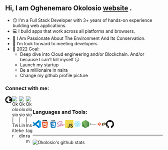 ## Hi, I am Oghenemaro Okolosio [website] .

- 😏 I'm a Full Stack Developer with 3+ years of hands-on experience building web applications.
- 💻 I build apps that work across all platforms and browsers.
- 🌱 I Am Passionate About The Environment And Its Conservation.
- 👯 I’m look forward to meeting developers
- 🥅 2022 Goal: 
     - Deep dive into Cloud engineering and/or Blockchain. And/or because I can't kill myself 😏
     - Launch my startup
     - Be a millionaire in naira
     - Change my github profile picture


### Connect with me:

[<img align="left" alt="Okolosio" width="22px" src="https://raw.githubusercontent.com/iconic/open-iconic/master/svg/globe.svg" />][website]
[<img align="left" alt="Okolosio | Twitter" width="22px" src="https://cdn.jsdelivr.net/npm/simple-icons@v3/icons/twitter.svg" />][twitter]
[<img align="left" alt="Okolosio | LinkedIn" width="22px" src="https://cdn.jsdelivr.net/npm/simple-icons@v3/icons/linkedin.svg" />][linkedin]
[<img align="left" alt="Okolosio | Instagram" width="22px" src="https://cdn.jsdelivr.net/npm/simple-icons@v3/icons/instagram.svg" />][instagram]

<br />

### Languages and Tools:

<img align="left" alt="Visual Studio Code" width="26px" src="https://raw.githubusercontent.com/github/explore/80688e429a7d4ef2fca1e82350fe8e3517d3494d/topics/visual-studio-code/visual-studio-code.png" /><img align="left" alt="html5" width="26px" src="https://raw.githubusercontent.com/github/explore/80688e429a7d4ef2fca1e82350fe8e3517d3494d/topics/html/html.png" />
<img align="left" alt="CSS3" width="26px" src="https://raw.githubusercontent.com/github/explore/80688e429a7d4ef2fca1e82350fe8e3517d3494d/topics/css/css.png" /><img align="left" alt="sass" width="26px" src="https://raw.githubusercontent.com/github/explore/80688e429a7d4ef2fca1e82350fe8e3517d3494d/topics/sass/sass.png" />
<img align="left" alt="JavaScript" width="26px" src="https://raw.githubusercontent.com/github/explore/80688e429a7d4ef2fca1e82350fe8e3517d3494d/topics/javascript/javascript.png" /><img align="left" alt="react" width="26px" src="https://raw.githubusercontent.com/github/explore/80688e429a7d4ef2fca1e82350fe8e3517d3494d/topics/react/react.png" />
<img align="left" alt="Node.js" width="26px" src="https://raw.githubusercontent.com/github/explore/80688e429a7d4ef2fca1e82350fe8e3517d3494d/topics/nodejs/nodejs.png" /><img align="left" alt="mongodb" width="26px" src="https://raw.githubusercontent.com/github/explore/80688e429a7d4ef2fca1e82350fe8e3517d3494d/topics/mongodb/mongodb.png" />
<img align="left" alt="git" width="26px" src="https://raw.githubusercontent.com/github/explore/80688e429a7d4ef2fca1e82350fe8e3517d3494d/topics/git/git.png" /><img align="left" alt="github" width="26px" src="https://raw.githubusercontent.com/github/explore/78df643247d429f6cc873026c0622819ad797942/topics/github/github.png" />

<br />
<br />
 
---

<!-- ![Okolosio's github stats](https://github-readme-stats.vercel.app/api?username=Omarookolosio94) -->

![Okolosio's github stats](https://github-readme-stats.vercel.app/api?username=Omarookolosio94&show_icons=true)

[website]: https://oghenemaro.com/
[twitter]: https://twitter.com/maro_okolosio
[instagram]: https://www.instagram.com/maro_okolosio/
[linkedin]: https://www.linkedin.com/in/oghenemaro-okolosio-24653512a
